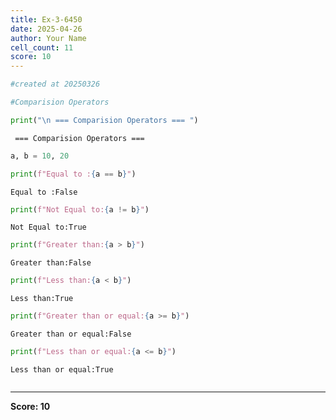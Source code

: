 ```yaml
---
title: Ex-3-6450
date: 2025-04-26
author: Your Name
cell_count: 11
score: 10
---
```


```python
#created at 20250326
```


```python
#Comparision Operators
```


```python
print("\n === Comparision Operators === ")
```

    
     === Comparision Operators === 



```python
a, b = 10, 20
```


```python
print(f"Equal to :{a == b}")
```

    Equal to :False



```python
print(f"Not Equal to:{a != b}")
```

    Not Equal to:True



```python
print(f"Greater than:{a > b}")
```

    Greater than:False



```python
print(f"Less than:{a < b}")
```

    Less than:True



```python
print(f"Greater than or equal:{a >= b}")
```

    Greater than or equal:False



```python
print(f"Less than or equal:{a <= b}")
```

    Less than or equal:True



```python

```


---
**Score: 10**